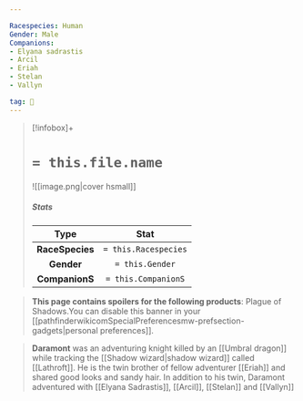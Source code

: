 ```yaml
---

Racespecies: Human
Gender: Male
Companions:
- Elyana sadrastis
- Arcil
- Eriah
- Stelan
- Vallyn

tag: 👤️
---
```


> [!infobox]+
> #  `= this.file.name`
> ![[image.png|cover hsmall]]
> ##### Stats
> Type | Stat |
> :---: |:---:|
> **RaceSpecies** | `= this.Racespecies` |
> **Gender** | `= this.Gender` |
> **CompanionS** | `= this.CompanionS` |



> **This page contains spoilers for the following products**: Plague of Shadows.You can disable this banner in your [[pathfinderwikicomSpecialPreferencesmw-prefsection-gadgets|personal preferences]].


> **Daramont** was an adventuring knight killed by an [[Umbral dragon]] while tracking the [[Shadow wizard|shadow wizard]] called [[Lathroft]]. He is the twin brother of fellow adventurer [[Eriah]] and shared good looks and sandy hair. In addition to his twin, Daramont adventured with [[Elyana Sadrastis]], [[Arcil]], [[Stelan]] and [[Vallyn]]







